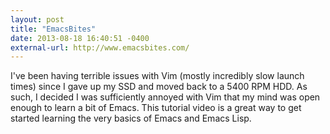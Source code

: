 ```yaml
---
layout: post
title: "EmacsBites"
date: 2013-08-18 16:40:51 -0400
external-url: http://www.emacsbites.com/
---
```


I've been having terrible issues with Vim (mostly incredibly slow launch times)
since I gave up my SSD and moved back to a 5400 RPM HDD. As such, I decided I
was sufficiently annoyed with Vim that my mind was open enough to learn a bit of
Emacs. This tutorial video is a great way to get started learning the very
basics of Emacs and Emacs Lisp.
